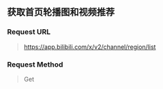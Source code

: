 ## 获取首页轮播图和视频推荐

### Request URL

> https://app.bilibili.com/x/v2/channel/region/list



### Request Method

> Get



